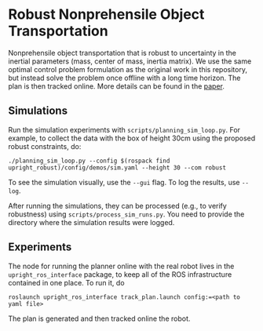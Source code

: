 # Robust Nonprehensile Object Transportation

Nonprehensile object transportation that is robust to uncertainty in the
inertial parameters (mass, center of mass, inertia matrix). We use the same
optimal control problem formulation as the original work in this repository,
but instead solve the problem once offline with a long time horizon. The plan
is then tracked online. More details can be found in the
[paper](https://arxiv.org/abs/2411.07079).

## Simulations

Run the simulation experiments with `scripts/planning_sim_loop.py`. For
example, to collect the data with the box of height 30cm using the proposed
robust constraints, do:
```
./planning_sim_loop.py --config $(rospack find upright_robust)/config/demos/sim.yaml --height 30 --com robust
```
To see the simulation visually, use the `--gui` flag. To log the results, use
`--log`.

After running the simulations, they can be processed (e.g., to verify
robustness) using `scripts/process_sim_runs.py`. You need to provide the
directory where the simulation results were logged.

## Experiments

The node for running the planner online with the real robot lives in the
`upright_ros_interface` package, to keep all of the ROS infrastructure
contained in one place. To run it, do
```
roslaunch upright_ros_interface track_plan.launch config:=<path to yaml file>
```
The plan is generated and then tracked online the robot.
